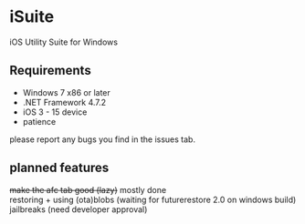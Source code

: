 # iSuite
iOS Utility Suite for Windows

## Requirements  
 - Windows 7 x86 or later
 - .NET Framework 4.7.2
 - iOS 3 - 15 device 
 - patience
 
please report any bugs you find in the issues tab.

## planned features  
~~make the afc tab good (lazy)~~ mostly done  
restoring + using (ota)blobs (waiting for futurerestore 2.0 on windows build)  
jailbreaks (need developer approval)
